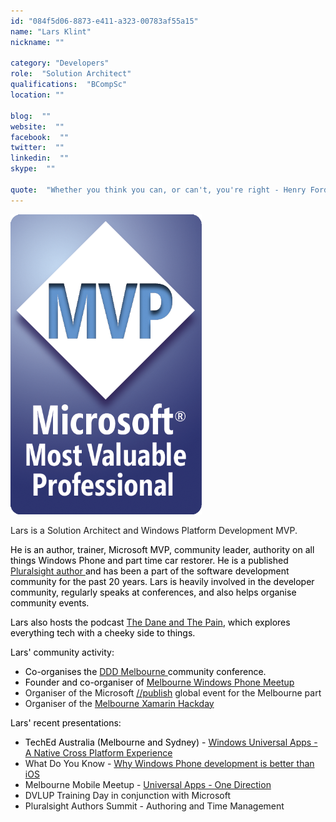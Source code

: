 ```yaml
---
id: "084f5d06-8873-e411-a323-00783af55a15"
name: "Lars Klint"
nickname: ""

category: "Developers"
role:  "Solution Architect"
qualifications:  "BCompSc"
location: ""

blog:  ""
website:  ""
facebook:  ""
twitter:  ""
linkedin:  ""
skype:  ""

quote:  "Whether you think you can, or can't, you're right - Henry Ford "
---
```


![](./Images/Bio/Microsoft_MVP_Logo.png) 
 

Lars is a Solution Architect and Windows Platform Development MVP. 

<font color="#000000">He is an author, trainer, Microsoft MVP, community leader, authority on all things Windows Phone and part time car restorer. He is a published [Pluralsight author ](http://www.pluralsight.com/author/lars-klint)and has been a part of the software development community for the past 20 years. Lars is heavily involved in the developer community, regularly speaks at conferences, and also helps organise community events. </font>

<font color="#000000">Lars also hosts the podcast [The Dane and The Pain](http://www.daneandthepain.com/), which explores everything tech with a cheeky side to things.</font>

<font color="#000000">Lars' community activity:</font>

*   <font color="#000000">Co-organises the [DDD Melbourne ](http://dddmelbourne.com/)community conference.</font>
*   <font color="#000000">Founder and co-organiser of [Melbourne Windows Phone Meetup](http://www.meetup.com/Melbourne-Windows-Phone-Meetup/)</font>
*   Organiser of the Microsoft [//publish](http://klint.co/publish-coming-melbourne-win-lumia-1520-dell-venue-pro/) global event for the Melbourne part
*   Organiser of the [Melbourne Xamarin Hackday](http://xamarinhackday.com/melbourne)

<font color="#000000">Lars' recent presentations:</font>

*   <font color="#000000">TechEd Australia (Melbourne and Sydney) - [Windows Universal Apps - A Native Cross Platform Experience](http://channel9.msdn.com/events/TechEd/Australia/2014/WPD305)</font>
*   What Do You Know - [Why Windows Phone development is better than iOS](http://www.webdirections.org/events/wdyk-melbourne-aug2014/)
*   Melbourne Mobile Meetup - [Universal Apps - One Direction](http://www.meetup.com/MelbourneMobile/events/177030852/)
*   DVLUP Training Day in conjunction with Microsoft
*   Pluralsight Authors Summit - Authoring and Time Management

<font color="#000000"></font> 